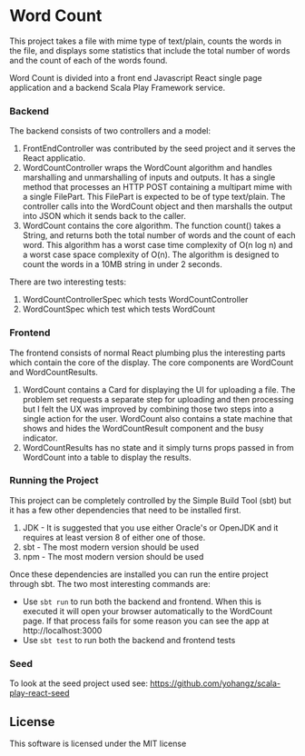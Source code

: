 # Word Count

This project takes a file with mime type of text/plain, counts the words in the file,
and displays some statistics that include the total number of words and the count of
each of the words found.

Word Count is divided into a front end Javascript React single page application and
a backend Scala Play Framework service.

### Backend
The backend consists of two controllers and a model:
1. FrontEndController was contributed by the seed project and it serves the React
applicatio.
2. WordCountController wraps the WordCount algorithm and handles marshalling and
unmarshalling of inputs and outputs. It has a single method that processes an HTTP POST
containing a multipart mime with a single FilePart. This FilePart is expected to be of
type text/plain. The controller calls into the WordCount object and then marshalls the
output into JSON which it sends back to the caller.
3. WordCount contains the core algorithm. The function count() takes a String,
and returns both the total number of words and the count of each word. This algorithm
has a worst case time complexity of O(n log n) and a worst case space complexity of
O(n). The algorithm is designed to count the words in a 10MB string in under 2 seconds.

There are two interesting tests:
1. WordCountControllerSpec which tests WordCountController
2. WordCountSpec which test which tests WordCount

### Frontend

The frontend consists of normal React plumbing plus the interesting parts which
contain the core of the display. The core components are WordCount and WordCountResults.
1. WordCount contains a Card for displaying the UI for uploading a file. The problem set
requests a separate step for uploading and then processing but I felt the UX was improved
by combining those two steps into a single action for the user. WordCount also
contains a state machine that shows and hides the WordCountResult component and
the busy indicator.
2. WordCountResults has no state and it simply turns props passed in from WordCount
into a table to display the results.

### Running the Project

This project can be completely controlled by the Simple Build Tool (sbt) but it has a
few other dependencies that need to be installed first.

1. JDK - It is suggested that you use either Oracle's or OpenJDK and it requires at least
version 8 of either one of those.
2. sbt - The most modern version should be used
3. npm - The most modern version should be used

Once these dependencies are installed you can run the entire project through sbt. The
two most interesting commands are:

* Use `sbt run` to run both the backend and frontend. When this is executed it will
open your browser automatically to the WordCount page. If that process fails for
some reason you can see the app at http://localhost:3000
* Use `sbt test` to run both the backend and frontend tests

### Seed

To look at the seed project used see: https://github.com/yohangz/scala-play-react-seed

## License

This software is licensed under the MIT license
